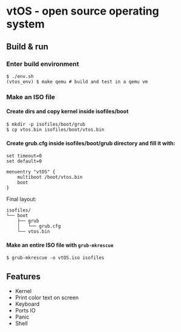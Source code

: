 # vtOS - open source operating system 

## Build & run

### Enter build environment

```
$ ./env.sh
(vtos_env) $ make qemu # build and test in a qemu vm
```

### Make an ISO file

#### Create dirs and copy kernel inside isofiles/boot

```
$ mkdir -p isofiles/boot/grub
$ cp vtos.bin isofiles/boot/vtos.bin
```

#### Create grub.cfg inside isofiles/boot/grub directory and fill it with:

```
set timeout=0
set default=0

menuentry "vtOS" {
    multiboot /boot/vtos.bin
    boot
}
```

Final layout:

```
isofiles/
└── boot
    ├── grub
    │   └── grub.cfg
    └── vtos.bin
```

#### Make an entire ISO file with `grub-mkrescue`

```
$ grub-mkrescue -o vtOS.iso isofiles
```

## Features
*  Kernel
*  Print color text on screen
*  Keyboard 
*  Ports IO
*  Panic
*  Shell
